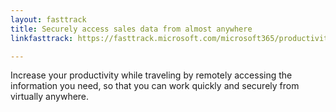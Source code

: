 ```yaml
---
layout: fasttrack
title: Securely access sales data from almost anywhere
linkfasttrack: https://fasttrack.microsoft.com/microsoft365/productivitylibrary/Securely-access-sales-data-from-almost-anywhere 

---
```

Increase your productivity while traveling by remotely accessing the information you need, so that you can work quickly and securely from virtually anywhere.